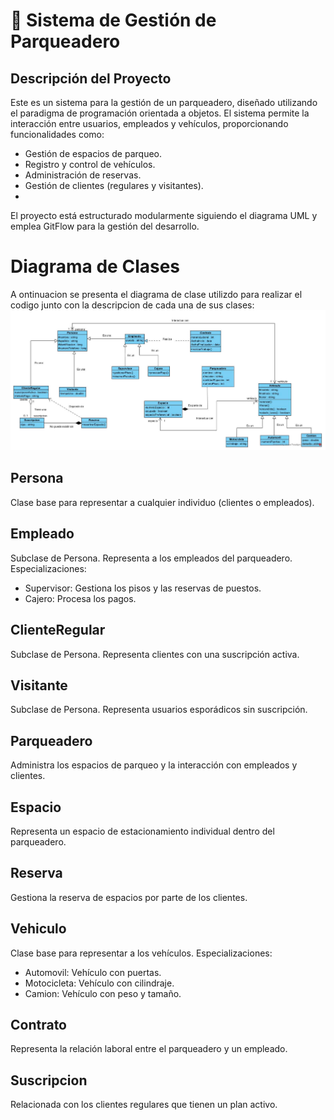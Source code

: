 # 🚗 Sistema de Gestión de Parqueadero
## Descripción del Proyecto
Este es un sistema para la gestión de un parqueadero, diseñado utilizando el paradigma de programación orientada a objetos. El sistema permite la interacción entre usuarios, empleados y vehículos, proporcionando funcionalidades como:

- Gestión de espacios de parqueo.
- Registro y control de vehículos.
- Administración de reservas.
- Gestión de clientes (regulares y visitantes).
- 
El proyecto está estructurado modularmente siguiendo el diagrama UML y emplea GitFlow para la gestión del desarrollo.
# Diagrama de Clases
A ontinuacion se presenta el diagrama de clase utilizdo para realizar el codigo junto con la descripcion de cada una de sus clases:
![Parqueadero](Parqueadero.png)
## Persona

Clase base para representar a cualquier individuo (clientes o empleados).
## Empleado

Subclase de Persona. Representa a los empleados del parqueadero.
Especializaciones:
- Supervisor: Gestiona los pisos y las reservas de puestos.
- Cajero: Procesa los pagos.
## ClienteRegular

Subclase de Persona. Representa clientes con una suscripción activa.
## Visitante

Subclase de Persona. Representa usuarios esporádicos sin suscripción.
## Parqueadero

Administra los espacios de parqueo y la interacción con empleados y clientes.
## Espacio

Representa un espacio de estacionamiento individual dentro del parqueadero.
## Reserva

Gestiona la reserva de espacios por parte de los clientes.
## Vehiculo

Clase base para representar a los vehículos.
Especializaciones:
- Automovil: Vehículo con puertas.
- Motocicleta: Vehículo con cilindraje.
- Camion: Vehículo con peso y tamaño.
## Contrato

Representa la relación laboral entre el parqueadero y un empleado.
## Suscripcion

Relacionada con los clientes regulares que tienen un plan activo.


